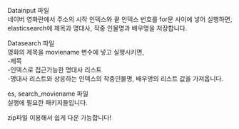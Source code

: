 
Datainput 파일\
네이버 영화란에서 주소의 시작 인덱스와 끝 인덱스 번호를 for문 사이에 넣어 실행하면,\
elasticsearch에 제목과 명대사, 작중 인물명과 배우명을 저장합니다.

Datasearch 파일\
영화의 제목을 moviename 변수에 넣고 실행시키면,\
-제목\
-인덱스로 접근가능한 명대사 리스트\
-명대사 리스트와 상응하는 인덱스의 작중인물명, 배우명의 리스트 값을 가져옵니다.

es, search_moviename 파일\
실행에 필요한 패키지들입니다.

zip파일 이용해서 쉽게 다운 가능합니다!

